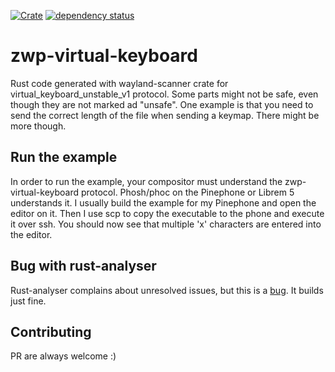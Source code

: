 [![Crate](https://img.shields.io/crates/v/zwp-virtual-keyboard.svg)](https://crates.io/crates/zwp-virtual-keyboard)
[![dependency status](https://deps.rs/repo/github/grelltrier/zwp-virtual-keyboard/status.svg)](https://deps.rs/repo/github/grelltrier/zwp-virtual-keyboard)

# zwp-virtual-keyboard
Rust code generated with wayland-scanner crate for virtual_keyboard_unstable_v1 protocol. Some parts might not be safe, even though they are not marked ad "unsafe". One example is that you need to send the correct length of the file when sending a keymap. There might be more though.

## Run the example
In order to run the example, your compositor must understand the zwp-virtual-keyboard protocol. Phosh/phoc on the Pinephone or Librem 5 understands it. I usually build the example for my Pinephone and open the editor on it. Then I use scp to copy the executable to the phone and execute it over ssh. You should now see that multiple 'x' characters are entered into the editor.

## Bug with rust-analyser
Rust-analyser complains about unresolved issues, but this is a [bug](https://github.com/rust-analyzer/rust-analyzer/issues/6038). It builds just fine.

## Contributing
PR are always welcome :)